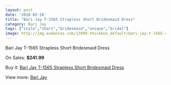 ```yaml
---
layout: post
date: '2018-02-26'
title: "Bari Jay T-1565 Strapless Short Bridesmaid Dress"
category: Bari Jay
tags: ["style","short","bridesmaid","unique","bridal"]
image: http://img.eudances.com/13999-thickbox_default/bari-jay-t-1565-strapless-short-bridesmaid-dress.jpg
---
```

Bari Jay T-1565 Strapless Short Bridesmaid Dress

On Sales: **$241.99**
<a href="https://www.eudances.com/en/bari-jay/4199-bari-jay-t-1565-strapless-short-bridesmaid-dress.html"><amp-img layout="responsive" width="600" height="600" src="//img.eudances.com/13999-thickbox_default/bari-jay-t-1565-strapless-short-bridesmaid-dress.jpg" alt="Bari Jay T-1565 Strapless Short Bridesmaid Dress 0" /></a>

Buy it: [Bari Jay T-1565 Strapless Short Bridesmaid Dress](https://www.eudances.com/en/bari-jay/4199-bari-jay-t-1565-strapless-short-bridesmaid-dress.html "Bari Jay T-1565 Strapless Short Bridesmaid Dress")

View more: [Bari Jay](https://www.eudances.com/en/56-bari-jay "Bari Jay")